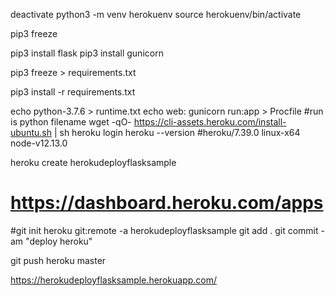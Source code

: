 

deactivate
python3 -m venv herokuenv
source herokuenv/bin/activate

pip3 freeze

pip3 install flask
pip3 install gunicorn

pip3 freeze > requirements.txt

pip3 install -r requirements.txt


echo python-3.7.6 > runtime.txt
echo web: gunicorn run:app > Procfile  #run is python filename
wget -qO- https://cli-assets.heroku.com/install-ubuntu.sh | sh
heroku login
heroku --version
#heroku/7.39.0 linux-x64 node-v12.13.0

heroku create herokudeployflasksample
# https://dashboard.heroku.com/apps

#git init
heroku git:remote -a herokudeployflasksample
git add .
git commit -am "deploy heroku"

git push heroku master

https://herokudeployflasksample.herokuapp.com/